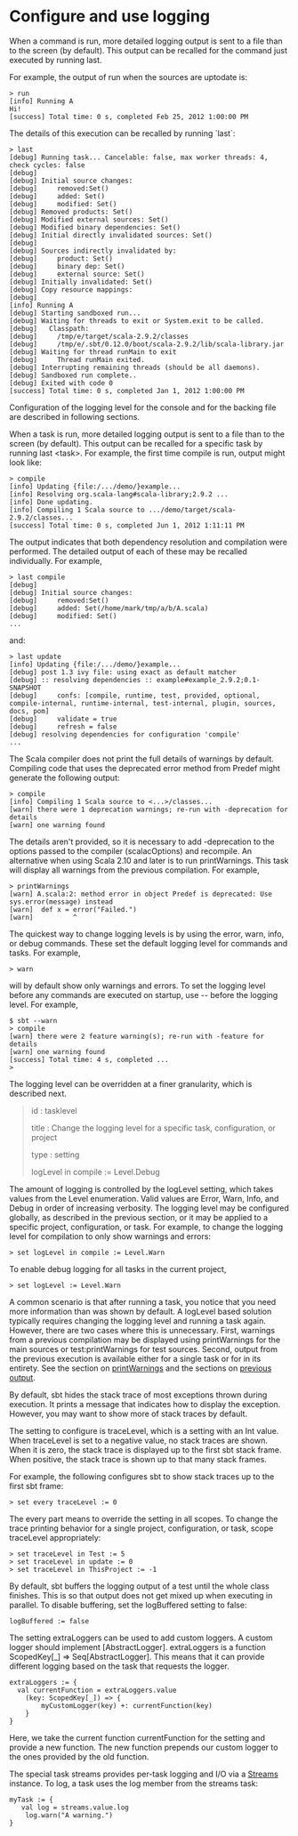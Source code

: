 Configure and use logging
=========================

When a command is run, more detailed logging output is sent to a file
than to the screen (by default). This output can be recalled for the
command just executed by running last.

For example, the output of run when the sources are uptodate is:

``` {.sourceCode .console}
> run
[info] Running A
Hi!
[success] Total time: 0 s, completed Feb 25, 2012 1:00:00 PM
```

The details of this execution can be recalled by running \`last\`:

``` {.sourceCode .console}
> last
[debug] Running task... Cancelable: false, max worker threads: 4, check cycles: false
[debug]
[debug] Initial source changes:
[debug]     removed:Set()
[debug]     added: Set()
[debug]     modified: Set()
[debug] Removed products: Set()
[debug] Modified external sources: Set()
[debug] Modified binary dependencies: Set()
[debug] Initial directly invalidated sources: Set()
[debug]
[debug] Sources indirectly invalidated by:
[debug]     product: Set()
[debug]     binary dep: Set()
[debug]     external source: Set()
[debug] Initially invalidated: Set()
[debug] Copy resource mappings:
[debug]
[info] Running A
[debug] Starting sandboxed run...
[debug] Waiting for threads to exit or System.exit to be called.
[debug]   Classpath:
[debug]     /tmp/e/target/scala-2.9.2/classes
[debug]     /tmp/e/.sbt/0.12.0/boot/scala-2.9.2/lib/scala-library.jar
[debug] Waiting for thread runMain to exit
[debug]     Thread runMain exited.
[debug] Interrupting remaining threads (should be all daemons).
[debug] Sandboxed run complete..
[debug] Exited with code 0
[success] Total time: 0 s, completed Jan 1, 2012 1:00:00 PM
```

Configuration of the logging level for the console and for the backing
file are described in following sections.

When a task is run, more detailed logging output is sent to a file than
to the screen (by default). This output can be recalled for a specific
task by running last \<task\>. For example, the first time compile is
run, output might look like:

``` {.sourceCode .console}
> compile
[info] Updating {file:/.../demo/}example...
[info] Resolving org.scala-lang#scala-library;2.9.2 ...
[info] Done updating.
[info] Compiling 1 Scala source to .../demo/target/scala-2.9.2/classes...
[success] Total time: 0 s, completed Jun 1, 2012 1:11:11 PM
```

The output indicates that both dependency resolution and compilation
were performed. The detailed output of each of these may be recalled
individually. For example,

``` {.sourceCode .console}
> last compile
[debug]
[debug] Initial source changes:
[debug]     removed:Set()
[debug]     added: Set(/home/mark/tmp/a/b/A.scala)
[debug]     modified: Set()
...
```

and:

``` {.sourceCode .console}
> last update
[info] Updating {file:/.../demo/}example...
[debug] post 1.3 ivy file: using exact as default matcher
[debug] :: resolving dependencies :: example#example_2.9.2;0.1-SNAPSHOT
[debug]     confs: [compile, runtime, test, provided, optional, compile-internal, runtime-internal, test-internal, plugin, sources, docs, pom]
[debug]     validate = true
[debug]     refresh = false
[debug] resolving dependencies for configuration 'compile'
...
```

The Scala compiler does not print the full details of warnings by
default. Compiling code that uses the deprecated error method from
Predef might generate the following output:

``` {.sourceCode .console}
> compile
[info] Compiling 1 Scala source to <...>/classes...
[warn] there were 1 deprecation warnings; re-run with -deprecation for details
[warn] one warning found
```

The details aren't provided, so it is necessary to add -deprecation to
the options passed to the compiler (scalacOptions) and recompile. An
alternative when using Scala 2.10 and later is to run printWarnings.
This task will display all warnings from the previous compilation. For
example,

``` {.sourceCode .console}
> printWarnings
[warn] A.scala:2: method error in object Predef is deprecated: Use sys.error(message) instead
[warn]  def x = error("Failed.")
[warn]          ^
```

The quickest way to change logging levels is by using the error, warn,
info, or debug commands. These set the default logging level for
commands and tasks. For example,

``` {.sourceCode .console}
> warn
```

will by default show only warnings and errors. To set the logging level
before any commands are executed on startup, use -- before the logging
level. For example,

``` {.sourceCode .console}
$ sbt --warn
> compile
[warn] there were 2 feature warning(s); re-run with -feature for details
[warn] one warning found
[success] Total time: 4 s, completed ...
>
```

The logging level can be overridden at a finer granularity, which is
described next.

> id
> :   tasklevel
>
> title
> :   Change the logging level for a specific task, configuration, or
>     project
>
> type
> :   setting
>
> logLevel in compile := Level.Debug

The amount of logging is controlled by the logLevel setting, which takes
values from the Level enumeration. Valid values are Error, Warn, Info,
and Debug in order of increasing verbosity. The logging level may be
configured globally, as described in the previous section, or it may be
applied to a specific project, configuration, or task. For example, to
change the logging level for compilation to only show warnings and
errors:

``` {.sourceCode .console}
> set logLevel in compile := Level.Warn
```

To enable debug logging for all tasks in the current project,

``` {.sourceCode .console}
> set logLevel := Level.Warn
```

A common scenario is that after running a task, you notice that you need
more information than was shown by default. A logLevel based solution
typically requires changing the logging level and running a task again.
However, there are two cases where this is unnecessary. First, warnings
from a previous compilation may be displayed using printWarnings for the
main sources or test:printWarnings for test sources. Second, output from
the previous execution is available either for a single task or for in
its entirety. See the section on [printWarnings](#printwarnings) and the
sections on [previous output](#last).

By default, sbt hides the stack trace of most exceptions thrown during
execution. It prints a message that indicates how to display the
exception. However, you may want to show more of stack traces by
default.

The setting to configure is traceLevel, which is a setting with an Int
value. When traceLevel is set to a negative value, no stack traces are
shown. When it is zero, the stack trace is displayed up to the first sbt
stack frame. When positive, the stack trace is shown up to that many
stack frames.

For example, the following configures sbt to show stack traces up to the
first sbt frame:

``` {.sourceCode .console}
> set every traceLevel := 0
```

The every part means to override the setting in all scopes. To change
the trace printing behavior for a single project, configuration, or
task, scope traceLevel appropriately:

``` {.sourceCode .console}
> set traceLevel in Test := 5
> set traceLevel in update := 0
> set traceLevel in ThisProject := -1
```

By default, sbt buffers the logging output of a test until the whole
class finishes. This is so that output does not get mixed up when
executing in parallel. To disable buffering, set the logBuffered setting
to false:

    logBuffered := false

The setting extraLoggers can be used to add custom loggers. A custom
logger should implement [AbstractLogger]. extraLoggers is a function
ScopedKey[\_] =\> Seq[AbstractLogger]. This means that it can provide
different logging based on the task that requests the logger.

    extraLoggers := {
      val currentFunction = extraLoggers.value
        (key: ScopedKey[_]) => {
            myCustomLogger(key) +: currentFunction(key)
        }
    }

Here, we take the current function currentFunction for the setting and
provide a new function. The new function prepends our custom logger to
the ones provided by the old function.

The special task streams provides per-task logging and I/O via a
[Streams](../../api/#sbt.std.Streams) instance. To log, a task uses the
log member from the streams task:

    myTask := {
       val log = streams.value.log
        log.warn("A warning.")
    }

